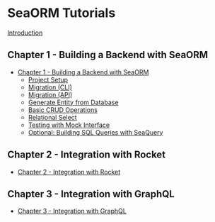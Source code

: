 # SeaORM Tutorials

[Introduction](ch00-00-introduction.md)

## Chapter 1 - Building a Backend with SeaORM

- [Chapter 1 - Building a Backend with SeaORM](ch01-00-build-backend-getting-started.md)
    - [Project Setup](ch01-01-project-setup.md)
    - [Migration (CLI)](ch01-02-migration-cli.md)
    - [Migration (API)](ch01-03-migration-api.md)
    - [Generate Entity from Database](ch01-04-entity-generation.md)
    - [Basic CRUD Operations](ch01-05-basic-crud-operations.md)
    - [Relational Select](ch01-06-relational-select.md)
    - [Testing with Mock Interface]()
    - [Optional: Building SQL Queries with SeaQuery]()

## Chapter 2 - Integration with Rocket

- [Chapter 2 - Integration with Rocket]()

## Chapter 3 - Integration with GraphQL

- [Chapter 3 - Integration with GraphQL]()
